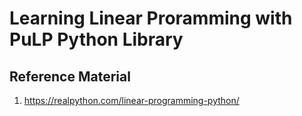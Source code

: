 # Learning Linear Proramming with PuLP Python Library

## Reference Material

1.  https://realpython.com/linear-programming-python/
